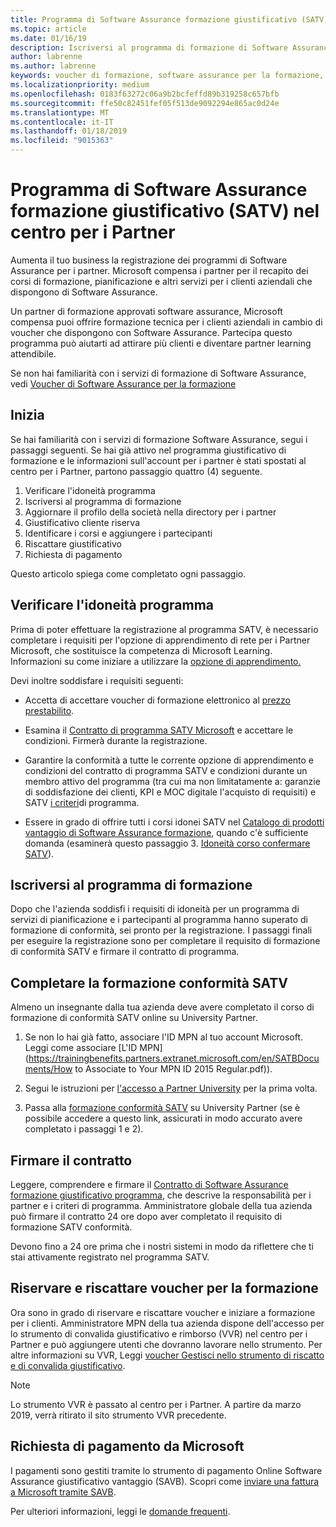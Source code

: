 ```yaml
---
title: Programma di Software Assurance formazione giustificativo (SATV) nel centro per i Partner | Centro per i partner
ms.topic: article
ms.date: 01/16/19
description: Iscriversi al programma di formazione di Software Assurance
author: labrenne
ms.author: labrenne
keywords: voucher di formazione, software assurance per la formazione, iscriversi SATV, SATV
ms.localizationpriority: medium
ms.openlocfilehash: 0183f63272c06a9b2bcfeffd89b319258c657bfb
ms.sourcegitcommit: ffe50c82451fef05f513de9092294e865ac0d24e
ms.translationtype: MT
ms.contentlocale: it-IT
ms.lasthandoff: 01/18/2019
ms.locfileid: "9015363"
---
```

# <a name="software-assurance-training-voucher-satv-program-in-partner-center"></a>Programma di Software Assurance formazione giustificativo (SATV) nel centro per i Partner

Aumenta il tuo business la registrazione dei programmi di Software Assurance per i partner. Microsoft compensa i partner per il recapito dei corsi di formazione, pianificazione e altri servizi per i clienti aziendali che dispongono di Software Assurance. 

Un partner di formazione approvati software assurance, Microsoft compensa puoi offrire formazione tecnica per i clienti aziendali in cambio di voucher che dispongono con Software Assurance. Partecipa questo programma può aiutarti ad attirare più clienti e diventare partner learning attendibile.

Se non hai familiarità con i servizi di formazione di Software Assurance, vedi [Voucher di Software Assurance per la formazione](https://trainingbenefits.partners.extranet.microsoft.com/en/SATV/Pages/default.aspx)

## <a name="get-started"></a>Inizia

Se hai familiarità con i servizi di formazione Software Assurance, segui i passaggi seguenti. Se hai già attivo nel programma giustificativo di formazione e le informazioni sull'account per i partner è stati spostati al centro per i Partner, partono passaggio quattro (4) seguente. 

1. Verificare l'idoneità programma
2. Iscriversi al programma di formazione
3. Aggiornare il profilo della società nella directory per i partner
4. Giustificativo cliente riserva
5. Identificare i corsi e aggiungere i partecipanti
6. Riscattare giustificativo
7. Richiesta di pagamento

Questo articolo spiega come completato ogni passaggio.

## <a name="confirm-program-eligibility"></a>Verificare l'idoneità programma

Prima di poter effettuare la registrazione al programma SATV, è necessario completare i requisiti per l'opzione di apprendimento di rete per i Partner Microsoft, che sostituisce la competenza di Microsoft Learning. Informazioni su come iniziare a utilizzare la [opzione di apprendimento.](https://partner.microsoft.com/en-US/marketing/details/learning-option-enrollment#/)

Devi inoltre soddisfare i requisiti seguenti:

- Accetta di accettare voucher di formazione elettronico al [prezzo prestabilito](https://partner.microsoft.com/en-US/membership/satv-voucher-pricing).

- Esamina il [Contratto di programma SATV Microsoft](https://aka.ms/satv_legal_agreement) e accettare le condizioni. Firmerà durante la registrazione. 

- Garantire la conformità a tutte le corrente opzione di apprendimento e condizioni del contratto di programma SATV e condizioni durante un membro attivo del programma (tra cui ma non limitatamente a: garanzie di soddisfazione dei clienti, KPI e MOC digitale l'acquisto di requisiti) e SATV [i criteri](https://trainingbenefits.partners.extranet.microsoft.com/en/SATV/Pages/ProgramPolicies.aspx)di programma.

- Essere in grado di offrire tutti i corsi idonei SATV nel [Catalogo di prodotti vantaggio di Software Assurance formazione](https://aka.ms/SATV_catalog), quando c'è sufficiente domanda (esaminerà questo passaggio 3. [Idoneità corso confermare SATV](https://trainingbenefits.partners.extranet.microsoft.com/en/SATV/Pages/ConfirmEligibility.aspx)).

## <a name="enroll-in-the-training-program"></a>Iscriversi al programma di formazione

Dopo che l'azienda soddisfi i requisiti di idoneità per un programma di servizi di pianificazione e i partecipanti al programma hanno superato di formazione di conformità, sei pronto per la registrazione. I passaggi finali per eseguire la registrazione sono per completare il requisito di formazione di conformità SATV e firmare il contratto di programma.  

## <a name="complete-the-satv-compliance-training"></a>Completare la formazione conformità SATV

Almeno un insegnante dalla tua azienda deve avere completato il corso di formazione di conformità SATV online su University Partner.
 
1. Se non lo hai già fatto, associare l'ID MPN al tuo account Microsoft. Leggi come associare [L'ID MPN](https://trainingbenefits.partners.extranet.microsoft.com/en/SATBDocuments/How to Associate to Your MPN ID 2015 Regular.pdf)).

2. Segui le istruzioni per [l'accesso a Partner University](https://trainingbenefits.partners.extranet.microsoft.com/en/SATBDocuments/Partner_University_on-boarding.pdf) per la prima volta.

3. Passa alla [formazione conformità SATV](https://partneruniversity.microsoft.com/?whr=uri:MicrosoftAccount&courseId=14461&scoId=dXsXmk7lB_2704778676) su University Partner (se è possibile accedere a questo link, assicurati in modo accurato avere completato i passaggi 1 e 2).  

## <a name="sign-the-agreement"></a>Firmare il contratto

Leggere, comprendere e firmare il [Contratto di Software Assurance formazione giustificativo programma](https://partners.microsoft.com/partnerprogram/Satv.aspx), che descrive la responsabilità per i partner e i criteri di programma. Amministratore globale della tua azienda può firmare il contratto 24 ore dopo aver completato il requisito di formazione SATV conformità.

Devono fino a 24 ore prima che i nostri sistemi in modo da riflettere che ti stai attivamente registrato nel programma SATV. 

## <a name="reserve-and-redeem-training-vouchers"></a>Riservare e riscattare voucher per la formazione

Ora sono in grado di riservare e riscattare voucher e iniziare a formazione per i clienti. Amministratore MPN della tua azienda dispone dell'accesso per lo strumento di convalida giustificativo e rimborso (VVR) nel centro per i Partner e può aggiungere utenti che dovranno lavorare nello strumento. Per altre informazioni su VVR, Leggi [voucher Gestisci nello strumento di riscatto e di convalida giustificativo](voucher-validation-tool).

>[!Note]
>Lo strumento VVR è passato al centro per i Partner. A partire da marzo 2019, verrà ritirato il sito strumento VVR precedente.

## <a name="request-payment-from-microsoft"></a>Richiesta di pagamento da Microsoft

I pagamenti sono gestiti tramite lo strumento di pagamento Online Software Assurance giustificativo vantaggio (SAVB).  Scopri come [inviare una fattura a Microsoft tramite SAVB](https://trainingbenefits.partners.extranet.microsoft.com/en/SATV/Pages/GetPaid.aspx).

Per ulteriori informazioni, leggi le [domande frequenti](vvr-faq.md).